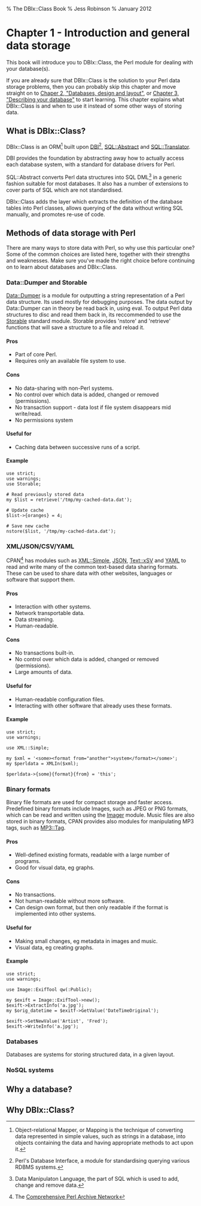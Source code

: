% The DBIx::Class Book
% Jess Robinson
% January 2012

Chapter 1 - Introduction and general data storage
=================================================

This book will introduce you to DBIx::Class, the Perl module for dealing with your database(s).

If you are already sure that DBIx::Class is the solution to your Perl data storage problems, then you can probably skip this chapter and move straight on to [Chaper 2, "Databases, design and layout"](02-Database-design), or [Chapter 3, "Describing your database"](03-Describing-database) to start learning. This chapter explains what DBIx::Class is and when to use it instead of some other ways of storing data.

What is DBIx::Class?
--------------------

DBIx::Class is an ORM[^ORM] built upon [DBI](http://metacpan.org/dist/DBI)[^DBI], [SQL::Abstract](http://metacpan.org/dist/SQL-Abstract) and [SQL::Translator](http://metacpan.org/dist/SQL-Translator).

DBI provides the foundation by abstracting away how to actually access each database system, with a standard for database drivers for Perl.

SQL::Abstract converts Perl data structures into SQL DML[^DML] in a generic fashion suitable for most databases. It also has a number of extensions to cover parts of SQL which are not standardised.

DBIx::Class adds the layer which extracts the definition of the database tables into Perl classes, allows querying of the data without writing SQL manually, and promotes re-use of code.

Methods of data storage with Perl
---------------------------------

There are many ways to store data with Perl, so why use this particular one? Some of the common choices are listed here, together with their strengths and weaknesses. Make sure you've made the right choice before continuing on to learn about databases and DBIx::Class.

### Data::Dumper and Storable

[Data::Dumper](http://metacpan.org/module/Data::Dumper) is a module for outputting a string representation of a Perl data structure. Its used mostly for debugging purposes. The data output by Data::Dumper can in theory be read back in, using eval. To output Perl data structures to disc and read them back in, its reccommended to use the [Storable](http://metacpan.org/module/Storable) standard module. Storable provides 'nstore' and 'retrieve' functions that will save a structure to a file and reload it. 

#### Pros

* Part of core Perl.
* Requires only an available file system to use.

#### Cons

* No data-sharing with non-Perl systems.
* No control over which data is added, changed or removed (permissions).
* No transaction support - data lost if file system disappears mid write/read.
* No permissions system

#### Useful for

* Caching data between successive runs of a script.

#### Example

    use strict;
    use warnings;
    use Storable;

    # Read previously stored data    
    my $list = retrieve('/tmp/my-cached-data.dat');
    
    # Update cache
    $list->{oranges} = 4;
    
    # Save new cache
    nstore($list, '/tmp/my-cached-data.dat');


### XML/JSON/CSV/YAML

CPAN[^CPAN] has modules such as [XML::Simple](http://metacpan.org/module/XML::Simple), [JSON](http://metacpan.org/module/JSON), [Text::xSV](http://metacpan.org/module/Text::xSV) and [YAML](http://metacpan.org/module/YAML) to read and write many of the common text-based data sharing formats. These can be used to share data with other websites, languages or software that support them.

#### Pros

* Interaction with other systems.
* Network transportable data.
* Data streaming.
* Human-readable.

#### Cons

* No transactions built-in.
* No control over which data is added, changed or removed (permissions).
* Large amounts of data.

#### Useful for

* Human-readable configuration files.
* Interacting with other software that already uses these formats.

#### Example

    use strict;
    use warnings;
    
    use XML::Simple;
    
    my $xml = '<some><format from="another">system</format></some>';
    my $perldata = XMLIn($xml);
    
    $perldata->{some}{format}{from} = 'this';

### Binary formats

Binary file formats are used for compact storage and faster access. Predefined binary formats include Images, such as JPEG or PNG formats, which can be read and written using the [Imager](http://metacpan.org/module/Imager) module. Music files are also stored in binary formats, CPAN provides also modules for manipulating MP3 tags, such as [MP3::Tag](http://metacpan.org/module/MP3::Tag). 

#### Pros

* Well-defined existing formats, readable with a large number of programs.
* Good for visual data, eg graphs.

#### Cons

* No transactions.
* Not human-readable without more software.
* Can design own format, but then only readable if the format is implemented into other systems.

#### Useful for

* Making small changes, eg metadata in images and music.
* Visual data, eg creating graphs.

#### Example

    use strict;
    use warnings;
    
    use Image::ExifTool qw(:Public);
    
    my $exift = Image::ExifTool->new();
    $exift->ExtractInfo('a.jpg');
    my $orig_datetime = $exitf->GetValue('DateTimeOriginal');
    
    $exift->SetNewValue('Artist', 'Fred');
    $exift->WriteInfo('a.jpg');


### Databases

Databases are systems for storing structured data, in a given layout.

### NoSQL systems



Why a database?
----------------

Why DBIx::Class?
----------------



[^ORM]: Object-relational Mapper, or Mapping is the technique of converting data represented in simple values, such as strings in a database, into objects containing the data and having appropriate methods to act upon it.
[^DBI]: Perl's Database Interface, a module for standardising querying various RDBMS[^RDBMS] systems.
[^RDBMS]: Relational Database Management Systems - databases such as Oracle, DB2, MySQL, Postgres and MS SQL Server.
[^DML]: Data Manipulaton Language, the part of SQL which is used to add, change and remove data.
[^CPAN]: The [Comprehensive Perl Archive Network](http://pause.cpan.org) 
